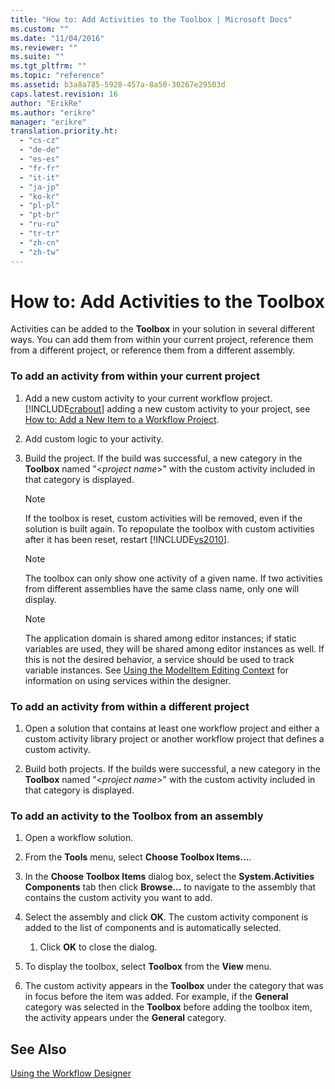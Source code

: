 ```yaml
---
title: "How to: Add Activities to the Toolbox | Microsoft Docs"
ms.custom: ""
ms.date: "11/04/2016"
ms.reviewer: ""
ms.suite: ""
ms.tgt_pltfrm: ""
ms.topic: "reference"
ms.assetid: b3a8a785-5928-457a-8a50-30267e29503d
caps.latest.revision: 16
author: "ErikRe"
ms.author: "erikre"
manager: "erikre"
translation.priority.ht: 
  - "cs-cz"
  - "de-de"
  - "es-es"
  - "fr-fr"
  - "it-it"
  - "ja-jp"
  - "ko-kr"
  - "pl-pl"
  - "pt-br"
  - "ru-ru"
  - "tr-tr"
  - "zh-cn"
  - "zh-tw"
---
```

# How to: Add Activities to the Toolbox
Activities can be added to the **Toolbox** in your solution in several different ways. You can add them from within your current project, reference them from a different project, or reference them from a different assembly.  
  
### To add an activity from within your current project  
  
1.  Add a new custom activity to your current workflow project. [!INCLUDE[crabout](../test/includes/crabout_md.md)] adding a new custom activity to your project, see [How to: Add a New Item to a Workflow Project](../workflow-designer/how-to-add-a-new-item-to-a-workflow-project.md).  
  
2.  Add custom logic to your activity.  
  
3.  Build the project. If the build was successful, a new category in the **Toolbox** named "\<*project name*>" with the custom activity included in that category is displayed.  
  
    > [!NOTE]
    >  If the toolbox is reset, custom activities will be removed, even if the solution is built again. To repopulate the toolbox with custom activities after it has been reset, restart [!INCLUDE[vs2010](../misc/includes/vs2010_md.md)].  
  
    > [!NOTE]
    >  The toolbox can only show one activity of a given name. If two activities from different assemblies have the same class name, only one will display.  
  
    > [!NOTE]
    >  The application domain is shared among editor instances; if static variables are used, they will be shared among editor instances as well. If this is not the desired behavior, a service should be used to track variable instances. See [Using the ModelItem Editing Context](../Topic/Using%20the%20ModelItem%20Editing%20Context.md) for information on using services within the designer.  
  
### To add an activity from within a different project  
  
1.  Open a solution that contains at least one workflow project and either a custom activity library project or another workflow project that defines a custom activity.  
  
2.  Build both projects. If the builds were successful, a new category in the **Toolbox** named "\<*project name*>" with the custom activity included in that category is displayed.  
  
### To add an activity to the Toolbox from an assembly  
  
1.  Open a workflow solution.  
  
2.  From the **Tools** menu, select **Choose Toolbox Items…**.  
  
3.  In the **Choose Toolbox Items** dialog box, select the **System.Activities Components** tab then click **Browse…** to navigate to the assembly that contains the custom activity you want to add.  
  
4.  Select the assembly and click **OK**. The custom activity component is added to the list of components and is automatically selected.  
  
    1.  Click **OK** to close the dialog.  
  
5.  To display the toolbox, select **Toolbox** from the **View** menu.  
  
6.  The custom activity appears in the **Toolbox** under the category that was in focus before the item was added. For example, if the **General** category was selected in the **Toolbox** before adding the toolbox item, the activity appears under the **General** category.  
  
## See Also  
 [Using the Workflow Designer](../workflow-designer/using-the-workflow-designer.md)